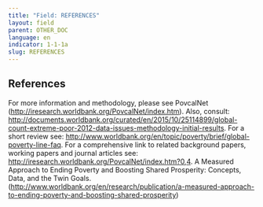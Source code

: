 ```yaml
---
title: "Field: REFERENCES"
layout: field
parent: OTHER_DOC
language: en
indicator: 1-1-1a
slug: REFERENCES
---
```

## References

For more information and methodology, please see PovcalNet (http://iresearch.worldbank.org/PovcalNet/index.htm). Also, consult: http://documents.worldbank.org/curated/en/2015/10/25114899/global-count-extreme-poor-2012-data-issues-methodology-initial-results. For a short review see: http://www.worldbank.org/en/topic/poverty/brief/global-poverty-line-faq. For a comprehensive link to related background papers, working papers and journal articles see:  http://iresearch.worldbank.org/PovcalNet/index.htm?0,4. A Measured Approach to Ending Poverty and Boosting Shared Prosperity: Concepts, Data, and the Twin Goals. (http://www.worldbank.org/en/research/publication/a-measured-approach-to-ending-poverty-and-boosting-shared-prosperity)